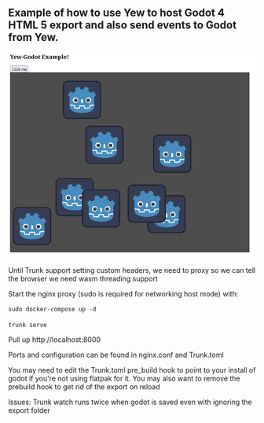## Example of how to use Yew to host Godot 4 HTML 5 export and also send events to Godot from Yew. ##

![Alt text](/screenshot.png?raw=true "Screenshot")

Until Trunk support setting custom headers, we need to proxy so we can tell the browser we need wasm threading support

Start the nginx proxy (sudo is required for networking host mode) with:

```
sudo docker-compose up -d

trunk serve
```

Pull up http://localhost:8000

Ports and configuration can be found in nginx.conf and Trunk.toml

You may need to edit the Trunk.toml pre_build hook to point to your install of godot if you're not using flatpak for it.
You may also want to remove the prebuild hook to get rid of the export on reload


Issues:
  Trunk watch runs twice when godot is saved even with ignoring the export folder